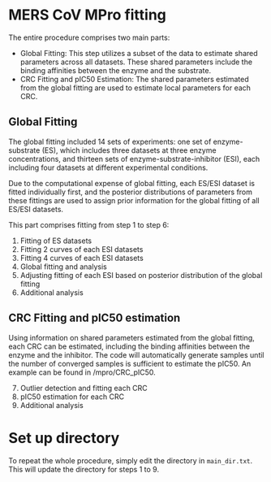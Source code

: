 # MERS CoV MPro fitting

The entire procedure comprises two main parts:

- Global Fitting: This step utilizes a subset of the data to estimate shared parameters across all datasets. These shared parameters include the binding affinities between the enzyme and the substrate.
- CRC Fitting and pIC50 Estimation: The shared parameters estimated from the global fitting are used to estimate local parameters for each CRC.

## Global Fitting

The global fitting included 14 sets of experiments: one set of enzyme-substrate (ES), which includes three datasets at three enzyme concentrations, and thirteen sets of enzyme-substrate-inhibitor (ESI), each including four datasets at different experimental conditions.

Due to the computational expense of global fitting, each ES/ESI dataset is fitted individually first, and the posterior distributions of parameters from these fittings are used to assign prior information for the global fitting of all ES/ESI datasets.

This part comprises fitting from step 1 to step 6: 

1. Fitting of ES datasets
2. Fitting 2 curves of each ESI datasets
3. Fitting 4 curves of each ESI datasets
4. Global fitting and analysis
5. Adjusting fitting of each ESI based on posterior distribution of the global fitting
6. Additional analysis

## CRC Fitting and pIC50 estimation

Using information on shared parameters estimated from the global fitting, each CRC can be estimated, including the binding affinities between the enzyme and the inhibitor. The code will automatically generate samples until the number of converged samples is sufficient to estimate the pIC50. An example can be found in /mpro/CRC_pIC50.

7. Outlier detection and fitting each CRC
8. pIC50 estimation for each CRC
9. Additional analysis

# Set up directory

To repeat the whole procedure, simply edit the directory in `main_dir.txt`. This will update the directory for steps 1 to 9.
